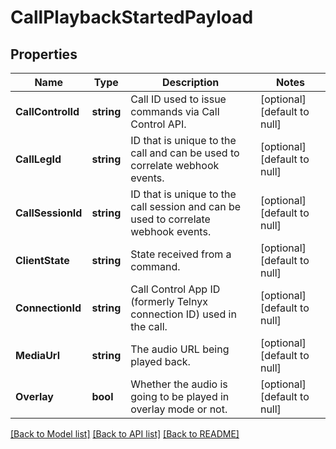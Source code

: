 # CallPlaybackStartedPayload

## Properties
Name | Type | Description | Notes
------------ | ------------- | ------------- | -------------
**CallControlId** | **string** | Call ID used to issue commands via Call Control API. | [optional] [default to null]
**CallLegId** | **string** | ID that is unique to the call and can be used to correlate webhook events. | [optional] [default to null]
**CallSessionId** | **string** | ID that is unique to the call session and can be used to correlate webhook events. | [optional] [default to null]
**ClientState** | **string** | State received from a command. | [optional] [default to null]
**ConnectionId** | **string** | Call Control App ID (formerly Telnyx connection ID) used in the call. | [optional] [default to null]
**MediaUrl** | **string** | The audio URL being played back. | [optional] [default to null]
**Overlay** | **bool** | Whether the audio is going to be played in overlay mode or not. | [optional] [default to null]

[[Back to Model list]](../README.md#documentation-for-models) [[Back to API list]](../README.md#documentation-for-api-endpoints) [[Back to README]](../README.md)

